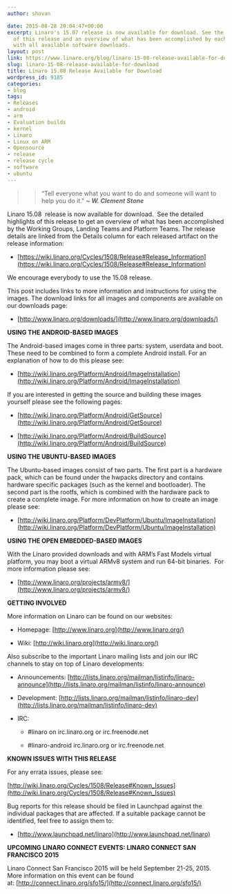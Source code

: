 ```yaml
---
author: shovan

date: 2015-08-28 20:04:47+00:00
excerpt: Linaro's 15.07 release is now available for download. See the detailed highlights
  of this release and an overview of what has been accomplished by each team along
  with all available software downloads.
layout: post
link: https://www.linaro.org/blog/linaro-15-08-release-available-for-download/
slug: linaro-15-08-release-available-for-download
title: Linaro 15.08 Release Available for Download
wordpress_id: 9185
categories:
- blog
tags:
- Releases
- android
- arm
- Evaluation builds
- kernel
- Linaro
- Linux on ARM
- Opensource
- release
- release cycle
- software
- ubuntu
---
```


<blockquote>

>
> “Tell everyone what you want to do and someone will want to help you do it." _**~ W. Clement Stone**_
>
> </blockquote>






Linaro 15.08  release is now available for download.  See the detailed highlights of this release to get an overview of what has been accomplished by the Working Groups, Landing Teams and Platform Teams. The release details are linked from the Details column for each released artifact on the release information:




  * [https://wiki.linaro.org/Cycles/1508/Release#Release_Information](https://wiki.linaro.org/Cycles/1508/Release#Release_Information)


We encourage everybody to use the 15.08 release.

This post includes links to more information and instructions for using the images. The download links for all images and components are available on our downloads page:


  * [http://www.linaro.org/downloads/](http://www.linaro.org/downloads/)


**USING THE ANDROID-BASED IMAGES**

The Android-based images come in three parts: system, userdata and boot. These need to be combined to form a complete Android install. For an explanation of how to do this please see:




  * [http://wiki.linaro.org/Platform/Android/ImageInstallation](http://wiki.linaro.org/Platform/Android/ImageInstallation)


If you are interested in getting the source and building these images yourself please see the following pages:


  * [http://wiki.linaro.org/Platform/Android/GetSource](http://wiki.linaro.org/Platform/Android/GetSource)


  * [http://wiki.linaro.org/Platform/Android/BuildSource](http://wiki.linaro.org/Platform/Android/BuildSource)


**USING THE UBUNTU-BASED IMAGES**

The Ubuntu-based images consist of two parts. The first part is a hardware pack, which can be found under the hwpacks directory and contains hardware specific packages (such as the kernel and bootloader). The second part is the rootfs, which is combined with the hardware pack to create a complete image. For more information on how to create an image please see:




  * [http://wiki.linaro.org/Platform/DevPlatform/Ubuntu/ImageInstallation](http://wiki.linaro.org/Platform/DevPlatform/Ubuntu/ImageInstallation)


**USING THE OPEN EMBEDDED-BASED IMAGES**

With the Linaro provided downloads and with ARM’s Fast Models virtual platform, you may boot a virtual ARMv8 system and run 64-bit binaries.  For more information please see:




  * [http://www.linaro.org/projects/armv8/](http://www.linaro.org/projects/armv8/)


**GETTING INVOLVED**

More information on Linaro can be found on our websites:




  * Homepage: [http://www.linaro.org](http://www.linaro.org/)


  * Wiki: [http://wiki.linaro.org](http://wiki.linaro.org/)


Also subscribe to the important Linaro mailing lists and join our IRC channels to stay on top of Linaro developments:


  * Announcements: [http://lists.linaro.org/mailman/listinfo/linaro-announce](http://lists.linaro.org/mailman/listinfo/linaro-announce)


  * Development: [http://lists.linaro.org/mailman/listinfo/linaro-dev](http://lists.linaro.org/mailman/listinfo/linaro-dev)


  * IRC:


    * #linaro on irc.linaro.org or irc.freenode.net


    * #linaro-android irc.linaro.org or irc.freenode.net





**KNOWN ISSUES WITH THIS RELEASE**

For any errata issues, please see:

[http://wiki.linaro.org/Cycles/1508/Release#Known_Issues](http://wiki.linaro.org/Cycles/1508/Release#Known_Issues)

Bug reports for this release should be filed in Launchpad against the individual packages that are affected. If a suitable package cannot be identified, feel free to assign them to:




  * [http://www.launchpad.net/linaro](http://www.launchpad.net/linaro)


**UPCOMING LINARO CONNECT EVENTS: LINARO CONNECT SAN FRANCISCO 2015**

Linaro Connect San Francisco 2015 will be held September 21-25, 2015.  More information on this event can be found at: [http://connect.linaro.org/sfo15/](http://connect.linaro.org/sfo15/)
